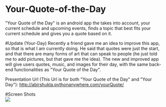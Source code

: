 # Your-Quote-of-the-Day
"Your Quote of the Day" is an android app the takes into account, your current schedule and upcoming events, finds a topic that best fits your current schedule and gives you a quote based on it.

#Update (Your-Day)
Recently a friend gave me an idea to improve this app, so that is what I am currently doing. He said that quotes were just the start, and that there are many forms of art that can speak to people (he just told me to add pictures, but that gave me the idea). The new and improved app will give users quotes, music, and images for their day, with the same back-end functionalities as "Your Quote of the Day".

Presentation Url (This Url is for both "Your Quote of the Day" and "Your Day"): http://abirshukla.pythonanywhere.com/yourQuote/  

#Screen Shots
<br/>
<img src="http://abirshukla.pythonanywhere.com/static/yourdayhome.png"/>


